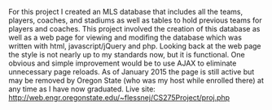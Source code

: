 For this project I created an MLS database that includes all the teams, players, coaches, and stadiums as well as tables to hold previous teams for players and coaches.
This project involved the creation of this database as well as a web page for viewing and modifing the database which was written with html, javascript/jQuery and php. Looking back at the web page the style is not nearly up to my standards now, but it is functional. One obvious and simple improvement would be to use AJAX to eliminate unnecessary page reloads.
As of January 2015 the page is still active but may be removed by Oregon State (who was my host while enrolled there) at any time as I have now graduated.
Live site: http://web.engr.oregonstate.edu/~flessnej/CS275Project/proj.php

